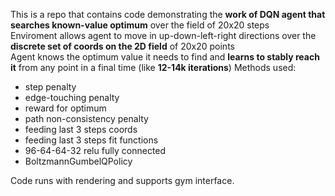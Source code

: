 This is a repo that contains code demonstrating the **work of DQN agent that searches known-value optimum** over the field of 20x20 steps  
Enviroment allows agent to move in up-down-left-right directions over the **discrete set of coords on the 2D field** of 20x20 points  
Agent knows the optimum value it needs to find and **learns to stably reach it** from any point in a final time (like **12-14k iterations**)
Methods used:
* step penalty
* edge-touching penalty
* reward for optimum
* path non-consistency penalty
* feeding last 3 steps coords
* feeding last 3 steps fit functions
* 96-64-64-32 relu fully connected
* BoltzmannGumbelQPolicy

Code runs with rendering and supports gym interface.
